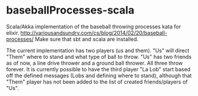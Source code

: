 baseballProcesses-scala
=======================

Scala/Akka implementation of the baseball throwing processes kata for elixir. http://variousandsundry.com/cs/blog/2014/02/20/baseball-processes/  Make sure that sbt and scala are installed. 

The current implementation has two players (us and them).  "Us" will direct "Them" where to stand and what type of ball to throw.   "Us" has two friends as of now, a line drive thrower and a ground ball thrower.  All three throw forever.  It is currently possible to have the third player "La Lob" start based off the defined messages (Lobs and defining where to stand), although that "Them" player has not been added to the list of created friends/players of "Us". 
